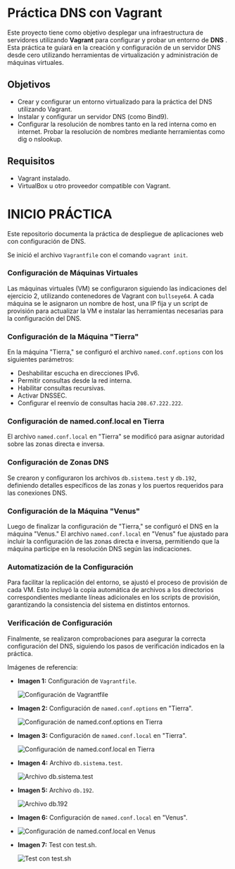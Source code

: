 # Práctica DNS con Vagrant

Este proyecto tiene como objetivo desplegar una infraestructura de servidores utilizando **Vagrant** para configurar y probar un entorno de **DNS** . 
Esta práctica te guiará en la creación y configuración de un servidor DNS desde cero utilizando herramientas de virtualización y administración de máquinas virtuales.

## Objetivos
+ Crear y configurar un entorno virtualizado para la práctica del DNS utilizando Vagrant.
+ Instalar y configurar un servidor DNS (como Bind9).
+ Configurar la resolución de nombres tanto en la red interna como en internet.
Probar la resolución de nombres mediante herramientas como dig o nslookup.
## Requisitos
+ Vagrant instalado.
+ VirtualBox u otro proveedor compatible con Vagrant.
# INICIO PRÁCTICA
Este repositorio documenta la práctica de despliegue de aplicaciones web con configuración de DNS.

Se inició el archivo `Vagrantfile` con el comando `vagrant init`.

### Configuración de Máquinas Virtuales

Las máquinas virtuales (VM) se configuraron siguiendo las indicaciones del ejercicio 2, utilizando contenedores de Vagrant con `bullseye64`. A cada máquina se le asignaron un nombre de host, una IP fija y un script de provisión para actualizar la VM e instalar las herramientas necesarias para la configuración del DNS.

### Configuración de la Máquina "Tierra"

En la máquina "Tierra," se configuró el archivo `named.conf.options` con los siguientes parámetros:

- Deshabilitar escucha en direcciones IPv6.
- Permitir consultas desde la red interna.
- Habilitar consultas recursivas.
- Activar DNSSEC.
- Configurar el reenvío de consultas hacia `208.67.222.222`.

### Configuración de named.conf.local en Tierra

El archivo `named.conf.local` en "Tierra" se modificó para asignar autoridad sobre las zonas directa e inversa.

### Configuración de Zonas DNS

Se crearon y configuraron los archivos `db.sistema.test` y `db.192`, definiendo detalles específicos de las zonas y los puertos requeridos para las conexiones DNS.

### Configuración de la Máquina "Venus"

Luego de finalizar la configuración de "Tierra," se configuró el DNS en la máquina "Venus." El archivo `named.conf.local` en "Venus" fue ajustado para incluir la configuración de las zonas directa e inversa, permitiendo que la máquina participe en la resolución DNS según las indicaciones.

### Automatización de la Configuración

Para facilitar la replicación del entorno, se ajustó el proceso de provisión de cada VM. Esto incluyó la copia automática de archivos a los directorios correspondientes mediante líneas adicionales en los scripts de provisión, garantizando la consistencia del sistema en distintos entornos.

### Verificación de Configuración

Finalmente, se realizaron comprobaciones para asegurar la correcta configuración del DNS, siguiendo los pasos de verificación indicados en la práctica.

Imágenes de referencia:

- **Imagen 1:** Configuración de `Vagrantfile`.
  
  ![Configuración de Vagrantfile](imagenes/imagen1.png)
  
- **Imagen 2:** Configuración de `named.conf.options` en "Tierra".
  
  ![Configuración de named.conf.options en Tierra](imagenes/imagen2.png)
  
- **Imagen 3:** Configuración de `named.conf.local` en "Tierra".
  
  ![Configuración de named.conf.local en Tierra](imagenes/imagen3.png)
  
- **Imagen 4:** Archivo `db.sistema.test`.
  
  ![Archivo db.sistema.test](imagenes/imagen4.png)
  
- **Imagen 5:** Archivo `db.192`.
  
   ![Archivo db.192](imagenes/imagen5.png)
  
- **Imagen 6:** Configuración de `named.conf.local` en "Venus".
- 
  ![Configuración de named.conf.local en Venus](imagenes/imagen6.png)
  
- **Imagen 7:** Test con test.sh.
  
  ![Test con test.sh](imagenes/imagen7.png)
  

